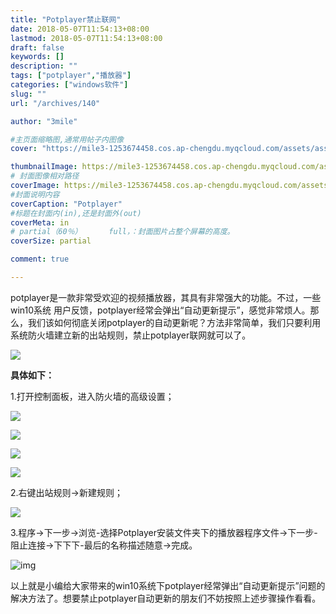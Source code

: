 ```yaml
---
title: "Potplayer禁止联网"
date: 2018-05-07T11:54:13+08:00
lastmod: 2018-05-07T11:54:13+08:00
draft: false
keywords: []
description: ""
tags: ["potplayer","播放器"]
categories: ["windows软件"]
slug: ""
url: "/archives/140"

author: "3mile"

#主页面缩略图,通常用帖子内图像
cover: "https://mile3-1253674458.cos.ap-chengdu.myqcloud.com/assets/assets/windows/potplayer/6.png"

thumbnailImage: https://mile3-1253674458.cos.ap-chengdu.myqcloud.com/assets/assets/windows/potplayer/6.png
# 封面图像相对路径
coverImage: https://mile3-1253674458.cos.ap-chengdu.myqcloud.com/assets/cover/6.jpg
#封面说明内容
coverCaption: "Potplayer"
#标题在封面内(in),还是封面外(out)
coverMeta: in
# partial（60％）		full，：封面图片占整个屏幕的高度。
coverSize: partial

comment: true

---
```


potplayer是一款非常受欢迎的视频播放器，其具有非常强大的功能。不过，一些 win10系统 用户反馈，potplayer经常会弹出“自动更新提示”，感觉非常烦人。那么，我们该如何彻底关闭potplayer的自动更新呢？方法非常简单，我们只要利用系统防火墙建立新的出站规则，禁止potplayer联网就可以了。

![](https://mile3-1253674458.cos.ap-chengdu.myqcloud.com/assets/assets/windows/potplayer/6.png)

**具体如下：**

1.打开控制面板，进入防火墙的高级设置；

![](https://mile3-1253674458.cos.ap-chengdu.myqcloud.com/assets/assets/windows/potplayer/1.png)

![](https://mile3-1253674458.cos.ap-chengdu.myqcloud.com/assets/assets/windows/potplayer/2.png)

![](https://mile3-1253674458.cos.ap-chengdu.myqcloud.com/assets/assets/windows/potplayer/3.png)

![](https://mile3-1253674458.cos.ap-chengdu.myqcloud.com/assets/assets/windows/potplayer/4.png)

2.右键出站规则→新建规则；

![](https://mile3-1253674458.cos.ap-chengdu.myqcloud.com/assets/assets/windows/potplayer/5.png)

3.程序→下一步→浏览-选择Potplayer安装文件夹下的播放器程序文件→下一步-阻止连接→下下下-最后的名称描述随意→完成。

![img](https://mile3-1253674458.cos.ap-chengdu.myqcloud.com/assets/assets/windows/potplayer/7.jpg)

以上就是小编给大家带来的win10系统下potplayer经常弹出“自动更新提示”问题的解决方法了。想要禁止potplayer自动更新的朋友们不妨按照上述步骤操作看看。